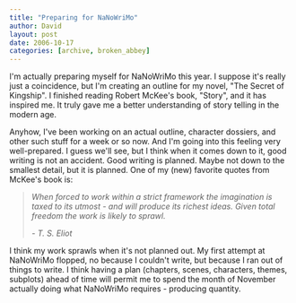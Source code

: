 ```yaml
---
title: "Preparing for NaNoWriMo"
author: David
layout: post
date: 2006-10-17
categories: [archive, broken_abbey]
---
```


I'm actually preparing myself for NaNoWriMo this year. I suppose it's really
just a coincidence, but I'm creating an outline for my novel, "The Secret of
Kingship". I finished reading Robert McKee's book, "Story", and it has inspired
me. It truly gave me a better understanding of story telling in the modern age.

Anyhow, I've been working on an actual outline, character dossiers, and other
such stuff for a week or so now. And I'm going into this feeling very
well-prepared. I guess we'll see, but I think when it comes down to it, good
writing is not an accident. Good writing is planned. Maybe not down to the
smallest detail, but it is planned. One of my (new) favorite quotes from McKee's
book is:

> _When forced to work within a strict framework the imagination is taxed to its
> utmost - and will produce its richest ideas. Given total freedom the work is
> likely to sprawl._
>
> _- T. S. Eliot_

I think my work sprawls when it's not planned out. My first attempt at NaNoWriMo
flopped, no because I couldn't write, but because I ran out of things to write.
I think having a plan (chapters, scenes, characters, themes, subplots) ahead of
time will permit me to spend the month of November actually doing what NaNoWriMo
requires - producing quantity.

